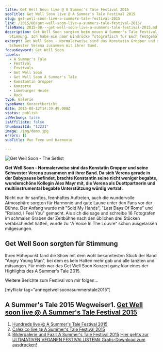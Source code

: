 ```yaml
---
title: Get Well Soon live @ A Summer's Tale Festival 2015
seoTitle: Get Well Soon live @ A Summer's Tale Festival 2015
slug: get-well-soon-live-a-summers-tale-festival-2015
link: /2015/08/get-well-soon-live-a-summers-tale-festival-2015/
fileName: 2015-08---get-well-soon-live-a-summers-tale-festival-2015.md
description: Get Well Soon sorgten beim neuen A Summer's Tale Festival für
  Stimmung. Ich habe ein paar Eindrücke fotografisch für Euch festgehalten.
excerpt: Get Well Soon - Normalerweise sind das Konstatin Gropper und seine
  Schwester Verena zusammen mit ihrer Band.
focusKeyword: Get Well Soon
labels:
  - A Summer's Tale
  - Festival
  - Festivals
  - Get Well Soon
  - Get Well Soon A Summer's Tale
  - Konstantin Gropper
  - Konzerte
  - Lüneburger Heide
  - Rock
type: Galerie
typeName: Konzertbericht
date: 2015-08-12T14:39:49.000Z
status: publish
isWerbung: false
isAffiliate: false
thumbnailId: "12231"
image: /img/demo.jpg
errors: []
subTitle: Von Feen und Harmonie
  
---
```


![Get Well Soon - The Setlist](http://cardamonchai.com/wp-content/uploads/2015/08/IMG_0342-640x640.jpg "Get Well Soon - The Setlist")

**Get Well Soon - Normalerweise sind das Konstatin Gropper und seine Schwester
Verena zusammen mit ihrer Band. Da sich Verena gerade in der Babypause befindet,
brachte Konstantin seine nicht weniger begabte, wunderschöne Kollegin Alex Mayr
mit, die Verena als Duettpartnerin und multiinstrumental begabte Unterstützung
würdig vertrat.**

Nicht nur ihr sanftes, feenhaftes Auftreten, auch die wundervolle Atmosphäre
sorgten für Harmonie und gute Laune unter den Fans vor der Bühne. Der Anfang
wurde mit "Sold My Hands", "Last Days Of Rome" und "Roland, I Feel You" gemacht.
Als sich die sage und schreibe 16 Fotografen im schmalen Graben der Zeltbühne
nach den üblichen drei Stücken verabschiedet hatten, wurde zu "A Voice In The
Louvre" schon ausgelassen mitgesungen.

## Get Well Soon sorgten für Stimmung

Ihren Höhepunkt fand die Show mit dem wohl bekanntesten Stück der Band "Angry
Young Man", bei dem es kein Halten mehr gab und alle tanzten und mitsangen. Für
mich war das Get Well Soon Konzert ganz klar eines der Highlights des A Summer's
Tale 2015.

Weitere Berichte zum Festival von mir folgen...

[myflickr tag="annegetwellsoonasummerstale2015"]

## A Summer's Tale 2015 Wegweiser1. [Get Well soon live @ A Summer's Tale Festival 2015](/2015/08/get-well-soon-live-a-summers-tale-festival-2015/)

1.  [Hundreds live @ A Summer's Tale Festival 2015](/2015/08/hundreds-live-a-summers-tale-festival-2015/)
1.  [Calexico live @ A Summer's Tale Festival 2015](/2015/08/calexico-live-a-summers-tale-festival-2015/)
1.  [Bildergalerie und Fazit A Summer's Tale Festival 2015](/2015/08/a-summers-tale-festival-2015/)
    [Hier gehts zur ULTIMATIVEN VEGANEN FESTIVALLISTEMit Gratis-Download zum ausdrucken!](/2015/03/die-ultimative-vegane-festivalliste)

&nbsp;

&nbsp;

  